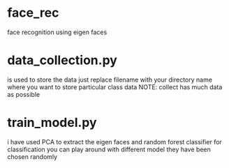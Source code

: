# face_rec
face recognition using eigen faces
# data_collection.py
 is used to store the data just replace filename with your directory name where you want to store particular class data
 NOTE: collect has  much data as possible
 # train_model.py
  i have used PCA to extract the eigen faces and random forest classifier for classification you can play around with different model they have been chosen randomly
  
  
